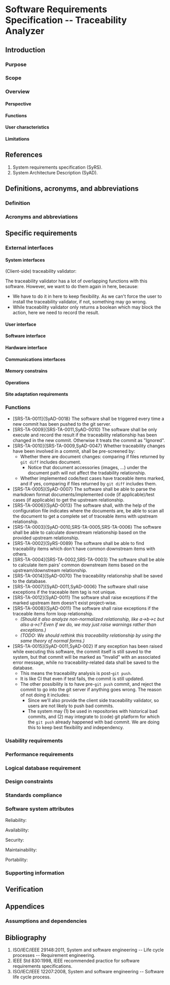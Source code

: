 # Software Requirements Specification -- Traceability Analyzer

## Introduction

### Purpose

### Scope

### Overview

#### Perspective

#### Functions

#### User characteristics

#### Limitations

## References

1. System requirements specification (SyRS).
1. System Architecture Description (SyAD).

## Definitions, acronyms, and abbreviations

### Definition

### Acronyms and abbreviations

## Specific requirements

### External interfaces

#### System interfaces

(Client-side) traceability validator:

The traceability validator has a lot of overlapping functions with this software. However, we want to do them again in here, because:

+ We have to do it in here to keep flexibility. As we can't force the user to install the traceability validator, if not, something may go wrong.
+ While traceability validator only returns a boolean which may block the action, here we need to record the result.

#### User interface

#### Software interface

#### Hardware interface

#### Communications interfaces

#### Memory constrains

#### Operations

#### Site adaptation requirements

### Functions

- [SRS-TA-0011]{SyAD-0018} The software shall be triggered every time a new commit has been pushed to the git server.
- [SRS-TA-0009]{SRS-TA-0011,SyAD-0010} The software shall be only execute and record the result if the traceability relationship has been changed in the new commit. Otherwise it treats the commit as "Ignored".
- [SRS-TA-0010]{SRS-TA-0009,SyAD-0047} Whether traceability changes have been involved in a commit, shall be pre-screened by:
    - Whether there are document changes: comparing if files returned by `git diff` includes document.
        - Notice that document accessories (images, ...) under the document path will not affect the tradability relationship.
    - Whether implemented code/test cases have traceable items marked, and if yes, comparing if files returned by `git diff` includes them.
- [SRS-TA-0005]{SyAD-0007} The software shall be able to parse the markdown format documents/implemented code (if applicable)/test cases (if applicable) to get the upstream relationship.
- [SRS-TA-0006]{SyAD-0013} The software shall, with the help of the configuration file indicates where the documents are, be able to scan all the document to get a complete set of traceable items with upstream relationship.
- [SRS-TA-0003]{SyAD-0010,SRS-TA-0005,SRS-TA-0006} The software shall be able to calculate downstream relationship based on the provided upstream relationship.
- [SRS-TA-0002]{SyRS-0089} The software shall be able to find traceability items which don't have common downstream items with others.
- [SRS-TA-0004]{SRS-TA-0002,SRS-TA-0003} The software shall be able to calculate item pairs' common downstream items based on the upstream/downstream relationship.
- [SRS-TA-0014]{SyAD-0070} The traceability relationship shall be saved to the database.
- [SRS-TA-0007]{SyAD-0011,SyAD-0006} The software shall raise exceptions if the traceable item tag is not unique.
- [SRS-TA-0012]{SyAD-0011} The software shall raise exceptions if the marked upstream item doesn't exist project-wise.
- [SRS-TA-0008]{SyAD-0011} The software shall raise exceptions if the traceable items form loop relationship.
    - *(Should it also analyze non-normalized relationship, like a->b->c but also a->c? Even if we do, we may just raise warnings rather than exceptions.)*
    - *(TODO: We should rethink this traceability relationship by using the same theory of normal forms.)*
- [SRS-TA-0015]{SyAD-0011,SyAD-002} If any exception has been raised while executing this software, the commit itself is still saved to the system, but that commit will be marked as "Invalid" with an associated error message, while no traceability-related data shall be saved to the database.
    - This means the traceability analysis is post-`git push`.
    - It is like CI that even if test fails, the commit is still updated.
    - The other possibility is to have pre-`git push` commit, and reject the commit to go into the git server if anything goes wrong. The reason of not doing it includes:
        - Since we'll also provide the client side traceability validator, so users are not likely to push bad commits.
        - The system may (1) be used in repositories with historical bad commits, and (2) may integrate to (code) git platform for which the `git push` already happened with bad commit. We are doing this to keep best flexibility and independency.

### Usability requirements

### Performance requirements

### Logical database requirement

### Design constraints

### Standards compliance

### Software system attributes

Reliability:

Availability:

Security:

Maintainability:

Portability:

### Supporting information

## Verification

## Appendices

### Assumptions and dependencies

## Bibliography

1. ISO/IEC/IEEE 29148:2011, System and software engineering -- Life cycle processes -- Requirement engineering.
2. IEEE Std 830:1998, IEEE recommended practice for software requirements specifications.
3. ISO/IEC/IEEE 12207:2008, System and software engineering -- Software life cycle process.

